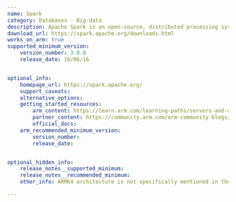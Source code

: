 ```yaml
---
name: Spark
category: Databases - Big-data
description: Apache Spark is an open-source, distributed processing system used for big data workloads. 
download_url: https://spark.apache.org/downloads.html
works_on_arm: true
supported_minimum_version:
    version_number: 3.0.0
    release_date: 16/06/16


optional_info:
    homepage_url: https://spark.apache.org/
    support_caveats:
    alternative_options:
    getting_started_resources:
        arm_content: https://learn.arm.com/learning-paths/servers-and-cloud-computing/spark/
        partner_content: https://community.arm.com/arm-community-blogs/b/infrastructure-solutions-blog/posts/spark-on-aws-graviton2-real-time-analysis-using-spark-streaming
        official_docs: 
    arm_recommended_minimum_version:
        version_number: 
        release_date: 


optional_hidden_info:
    release_notes__supported_minimum: 
    release_notes__recommended_minimum: 
    other_info: ARM64 architecture is not specifically mentioned in the release notes for spark, and the binary for ARM64 is not available either. The only available file is the tar file. Using the tar file, I tested some versions of spark on the ARM64 N1 architecture and found that version 3.0.0 is the minimum version. Take reference from [here](https://github.com/aws/aws-graviton-getting-started/tree/main?tab=readme-ov-file#transitioning-to-graviton) that indicates v3.0+ is supported on ARM64 architecture.

---
```


